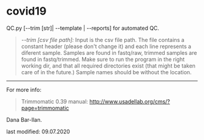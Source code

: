 # covid19

QC.py [--trim [str]| --template | --reports] for automated QC. 

>_--trim [csv file path]:_ Input is the csv file path. The file contains a constant header (please don't change it) and each line represents a diferent sample.
 Samples are found in fastq/raw, trimmed samples are found in fastq/trimmed. Make sure to run the program in the right working dir, and that all required directories exist (that might be taken care of in the future.)
>Sample names should be without the location. 

---
For more info:
>Trimmomatic 0.39 manual: http://www.usadellab.org/cms/?page=trimmomatic



Dana Bar-Ilan.

last modified: 09.07.2020